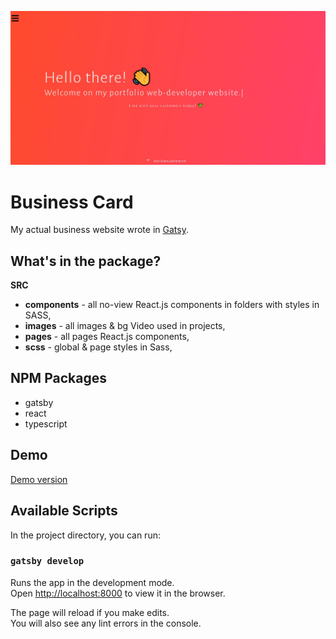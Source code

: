 ![Business Card](https://github.com/jatanski/portfolioNew/blob/master/main-photo.JPG)

# Business Card
My actual business website wrote in [Gatsy](https://www.gatsbyjs.com/).

## What's in the package?

**SRC**
* **components** - all no-view React.js components in folders with styles in SASS,
* **images** - all images & bg Video used in projects,
* **pages** - all pages React.js components,
* **scss** - global & page styles in Sass,

## NPM Packages
* gatsby
* react
* typescript

## Demo

[Demo version](https://jatanski.github.io/portfolioNew/)

## Available Scripts

In the project directory, you can run:

### `gatsby develop`

Runs the app in the development mode.<br>
Open [http://localhost:8000](http://localhost:8000) to view it in the browser.

The page will reload if you make edits.<br>
You will also see any lint errors in the console.


